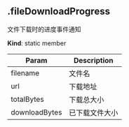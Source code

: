 <a name="module_miot/host/file..FileEvent.fileDownloadProgress"></a>

## .fileDownloadProgress
文件下载时的进度事件通知

**Kind**: static member  

| Param | Description |
| --- | --- |
| filename | 文件名 |
| url | 下载地址 |
| totalBytes | 下载总大小 |
| downloadBytes | 已下载文件大小 |

